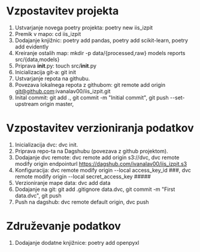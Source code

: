 # Vzpostavitev projekta
1. Ustvarjanje novega poetry projekta: poetry new iis_izpit
2. Premik v mapo: cd iis_izpit
3. Dodajanje knjižnic: poetry add pandas, poetry add scikit-learn, poetry add evidently
4. Kreiranje ostalih map: mkdir -p data/{processed,raw} models reports src/{data,models}
5. Priprava __init__.py: touch src/__init__.py
6. Inicializacija git-a: git init 
7. Ustvarjanje repota na githubu. 
8. Povezava lokalnega repota z githubom: git remote add origin git@github.com:ivanalav00/iis_izpit.git
9. Inital commit: git add ., git commit -m "Initial commit", git push --set-upstream origin master, 

# Vzpostavitev verzioniranja podatkov
1. Inicializacija dvc: dvc init.
2. Priprava repo-ta na Dagshubu (povezava z github projektom). 
3. Dodajanje dvc remote: dvc remote add origin s3://dvc, dvc remote modify origin endpointurl https://dagshub.com/ivanalav00/iis_izpit.s3
4. Konfiguracija: dvc remote modify origin --local access_key_id ###, dvc remote modify origin --local secret_access_key #####
5. Verzioniranje mape data: dvc add data
6. Dodajanje na git: git add .gitignore data.dvc, git commit -m "First data.dvc", git push
7. Push na dagshub: dvc remote default origin, dvc push

# Združevanje podatkov
1. Dodajanje dodatne knjižnice: poetry add openpyxl




